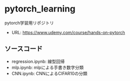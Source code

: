 # pytorch_learning
pytorch学習用リポジトリ
* URL: <https://www.udemy.com/course/hands-on-pytorch>
## ソースコード
* regression.ipynb: 線型回帰
* mlp.ipynb: mlpによる手書き数字分類
* CNN.ipynb: CNNによるCIFAR10の分類
